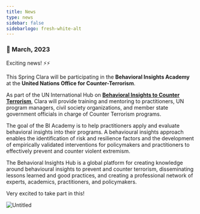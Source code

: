 ```yaml
---
title: News
type: news
sidebar: false
sidebarlogo: fresh-white-alt
---
```



### 📌 March, 2023

Exciting news! ⚡⚡

This Spring Clara will be participating in the **Behavioral Insights Academy** at the **United Nations Office for Counter-Terrorism**.

As part of the UN International Hub on [**Behavioral Insights to Counter Terrorism**](https://www.un.org/counterterrorism/behavioural-insights), Clara will provide training and mentoring to practitioners, UN program managers, civil society organizations, and member state government officials in charge of Counter Terrorism programs. 

The goal of the BI Academy is to help practitioners apply and evaluate behavioral insights into their programs. A behavioural insights approach enables the identification of risk and resilience factors and the development of empirically validated interventions for policymakers and practitioners to effectively prevent and counter violent extremism.

The Behavioral Insights Hub is a global platform for creating knowledge around behavioural insights to prevent and counter terrorism, disseminating lessons learned and good practices, and creating a professional network of experts, academics, practitioners, and policymakers.

Very excited to take part in this!

![Untitled](https://s3-us-west-2.amazonaws.com/secure.notion-static.com/ab8e1b65-fdc3-47c4-9390-f5ab6fd24fe9/Untitled.png)


 
